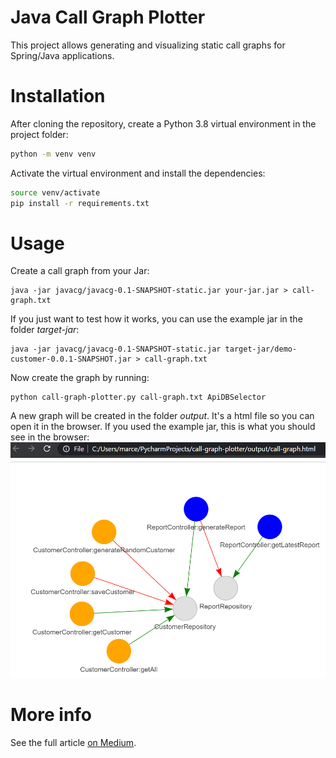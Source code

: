 # Java Call Graph Plotter

This project allows generating and visualizing static call graphs for Spring/Java applications.

# Installation

After cloning the repository, create a Python 3.8 virtual environment in the project folder:
```bash
python -m venv venv
```
Activate the virtual environment and install the dependencies:
```bash
source venv/activate
pip install -r requirements.txt
```

# Usage

Create a call graph from your Jar:
```
java -jar javacg/javacg-0.1-SNAPSHOT-static.jar your-jar.jar > call-graph.txt
```
If you just want to test how it works, you can use the example jar in the folder *target-jar*:
```
java -jar javacg/javacg-0.1-SNAPSHOT-static.jar target-jar/demo-customer-0.0.1-SNAPSHOT.jar > call-graph.txt
```
Now create the graph by running:
```
python call-graph-plotter.py call-graph.txt ApiDBSelector
```
A new graph will be created in the folder *output*. It's a html file so you can open it in the browser.
If you used the example jar, this is what you should see in the browser:
![Graph in the browser](.img/demo-customer-in-the-browser.PNG)

# More info

See the full article [on Medium](https://epsilongem.medium.com/visualize-the-api-db-relations-in-a-java-spring-application-896f26096920).
